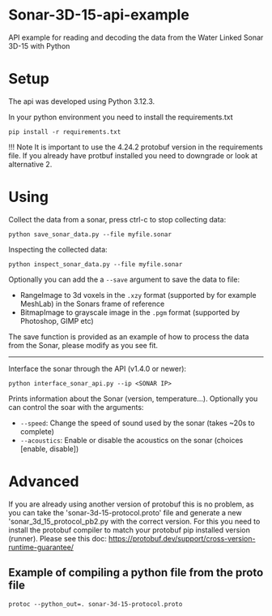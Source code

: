 # Sonar-3D-15-api-example

API example for reading and decoding the data from the Water Linked Sonar 3D-15 with Python

# Setup

The api was developed using Python 3.12.3.

In your python environment you need to install the requirements.txt 
```consol
pip install -r requirements.txt
```
!!! Note
    It is important to use the 4.24.2 protobuf version in the requirements file. If you already have protbuf installed you need to downgrade or look at alternative 2.

# Using

Collect the data from a sonar, press ctrl-c to stop collecting data:

```consol
python save_sonar_data.py --file myfile.sonar
```

Inspecting the collected data:

```consol
python inspect_sonar_data.py --file myfile.sonar
```

Optionally you can add the a `--save` argument to save the data to file:
- RangeImage to 3d voxels in the `.xzy` format (supported by for example MeshLab) in the Sonars frame of reference
- BitmapImage to grayscale image in the `.pgm` format (supported by Photoshop, GIMP etc)

The save function is provided as an example of how to process the data from the Sonar, please modify as you see fit.
_____
Interface the sonar through the API (v1.4.0 or newer):

```consol
python interface_sonar_api.py --ip <SONAR IP>
```
Prints information about the Sonar (version, temperature...). Optionally you can control the soar with the arguments:
- `--speed`: Change the speed of sound used by the sonar (takes ~20s to complete)
- `--acoustics`: Enable or disable the acoustics on the sonar (choices [enable, disable]) 

# Advanced

If you are already using another version of protobuf this is no problem, as you can take the 'sonar-3d-15-protocol.proto' file and generate a new 'sonar_3d_15_protocol_pb2.py with the correct version. For this you need to install the protobuf compiler to match your protobuf pip installed version (runner). Please see this doc: https://protobuf.dev/support/cross-version-runtime-guarantee/

## Example of compiling a python file from the proto file
```consol
protoc --python_out=. sonar-3d-15-protocol.proto  
```